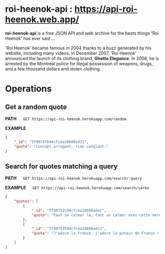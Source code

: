 roi-heenok-api : https://api-roi-heenok.web.app/
==============
**roi-heenok-api** is a free JSON API and web archive for the bests things 'Roi Heenok' has ever said ...

'Roi Heenok' became famous in 2004 thanks to a buzz generated by his website, including many videos. In December 2007, 'Roi Heenok' announced the launch of its clothing brand, **Ghetto Elegance**. In 2008, he is arrested by the Montreal police for illegal possession of weapons, drugs, and a few thousand dollars and stolen clothing.

Operations
==========

## Get a random quote

  **PATH**`   GET https://api-roi-heenok.herokuapp.com/random`

  **EXAMPLE**

```JSON
{
    "_id": "5f9074fb94cfcea10b98ad31",
    "quote": "Concept arrogant, rime sanglant."
}
```

## Search for quotes matching a query

  **PATH**`   GET https://api-roi-heenok.herokuapp.com/search/:query`

  **EXAMPLE**`   GET https://api-roi-heenok.herokuapp.com/search/sarko`

```JSON
{
    "quotes": [
        {
            "_id": "5f90752c94cfcea10b98adac",
            "quote": "Faut se calmer là, faut se calmer avec cette merde, sinon j'vais voter...Sarkozy!"
        },
        {
            "_id": "5f90753594cfcea10b98adc3",
            "quote": "J'adore la France, j'adore la putain de France ! Vive Sarko !"
        }
    ]
}
```
